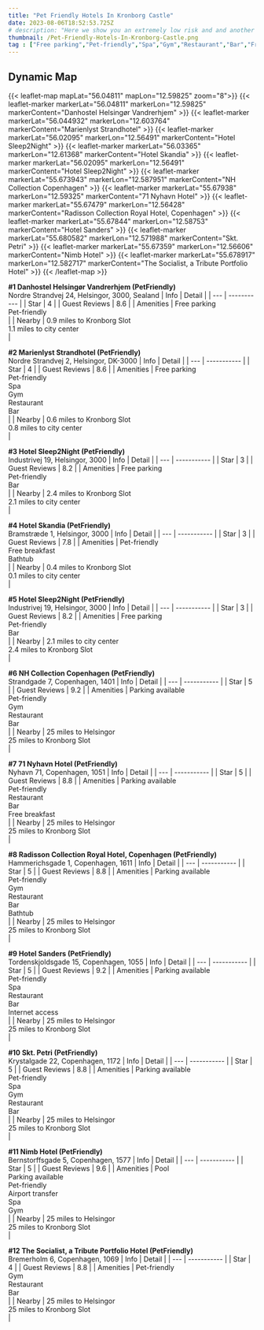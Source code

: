 ```yaml
---
title: "Pet Friendly Hotels In Kronborg Castle"
date: 2023-08-06T18:52:53.725Z
# description: "Here we show you an extremely low risk and and another medium risk approach to earn passive income "
thumbnail: /Pet-Friendly-Hotels-In-Kronborg-Castle.png
tag : ["Free parking","Pet-friendly","Spa","Gym","Restaurant","Bar","Free breakfast","Bathtub","Parking available","Internet access","Pool","Airport transfer"]
---
```


## Dynamic Map
{{< leaflet-map  mapLat="56.04811" mapLon="12.59825" zoom="8">}}
    {{< leaflet-marker markerLat="56.04811" markerLon="12.59825" markerContent="Danhostel Helsingør Vandrerhjem" >}}
    {{< leaflet-marker markerLat="56.044932" markerLon="12.603764" markerContent="Marienlyst Strandhotel" >}}
    {{< leaflet-marker markerLat="56.02095" markerLon="12.56491" markerContent="Hotel Sleep2Night" >}}
    {{< leaflet-marker markerLat="56.03365" markerLon="12.61368" markerContent="Hotel Skandia" >}}
    {{< leaflet-marker markerLat="56.02095" markerLon="12.56491" markerContent="Hotel Sleep2Night" >}}
    {{< leaflet-marker markerLat="55.673943" markerLon="12.587951" markerContent="NH Collection Copenhagen" >}}
    {{< leaflet-marker markerLat="55.67938" markerLon="12.59325" markerContent="71 Nyhavn Hotel" >}}
    {{< leaflet-marker markerLat="55.67479" markerLon="12.56428" markerContent="Radisson Collection Royal Hotel, Copenhagen" >}}
    {{< leaflet-marker markerLat="55.67844" markerLon="12.58753" markerContent="Hotel Sanders" >}}
    {{< leaflet-marker markerLat="55.680582" markerLon="12.571988" markerContent="Skt. Petri" >}}
    {{< leaflet-marker markerLat="55.67359" markerLon="12.56606" markerContent="Nimb Hotel" >}}
    {{< leaflet-marker markerLat="55.678917" markerLon="12.582717" markerContent="The Socialist, a Tribute Portfolio Hotel" >}}
{{< /leaflet-map >}}


**#1 Danhostel Helsingør Vandrerhjem (PetFriendly)**<br>Nordre Strandvej 24, Helsingor, 3000, Sealand
| Info | Detail |
| --- | ----------- |
| Star | 4 |
| Guest Reviews | 8.6 |
| Amenities | Free parking<br>Pet-friendly<br> |
| Nearby | 0.9 miles to Kronborg Slot<br>1.1 miles to city center<br> |

**#2 Marienlyst Strandhotel (PetFriendly)**<br>Nordre Strandvej 2, Helsingor, DK-3000
| Info | Detail |
| --- | ----------- |
| Star | 4 |
| Guest Reviews | 8.6 |
| Amenities | Free parking<br>Pet-friendly<br>Spa<br>Gym<br>Restaurant<br>Bar<br> |
| Nearby | 0.6 miles to Kronborg Slot<br>0.8 miles to city center<br> |

**#3 Hotel Sleep2Night (PetFriendly)**<br>Industrivej 19, Helsingor, 3000
| Info | Detail |
| --- | ----------- |
| Star | 3 |
| Guest Reviews | 8.2 |
| Amenities | Free parking<br>Pet-friendly<br>Bar<br> |
| Nearby | 2.4 miles to Kronborg Slot<br>2.1 miles to city center<br> |

**#4 Hotel Skandia (PetFriendly)**<br>Bramstræde 1, Helsingor, 3000
| Info | Detail |
| --- | ----------- |
| Star | 3 |
| Guest Reviews | 7.8 |
| Amenities | Pet-friendly<br>Free breakfast<br>Bathtub<br> |
| Nearby | 0.4 miles to Kronborg Slot<br>0.1 miles to city center<br> |

**#5 Hotel Sleep2Night (PetFriendly)**<br>Industrivej 19, Helsingor, 3000
| Info | Detail |
| --- | ----------- |
| Star | 3 |
| Guest Reviews | 8.2 |
| Amenities | Free parking<br>Pet-friendly<br>Bar<br> |
| Nearby | 2.1 miles to city center<br>2.4 miles to Kronborg Slot<br> |

**#6 NH Collection Copenhagen (PetFriendly)**<br>Strandgade 7, Copenhagen, 1401
| Info | Detail |
| --- | ----------- |
| Star | 5 |
| Guest Reviews | 9.2 |
| Amenities | Parking available<br>Pet-friendly<br>Gym<br>Restaurant<br>Bar<br> |
| Nearby | 25 miles to Helsingor<br>25 miles to Kronborg Slot<br> |

**#7 71 Nyhavn Hotel (PetFriendly)**<br>Nyhavn 71, Copenhagen, 1051
| Info | Detail |
| --- | ----------- |
| Star | 5 |
| Guest Reviews | 8.8 |
| Amenities | Parking available<br>Pet-friendly<br>Restaurant<br>Bar<br>Free breakfast<br> |
| Nearby | 25 miles to Helsingor<br>25 miles to Kronborg Slot<br> |

**#8 Radisson Collection Royal Hotel, Copenhagen (PetFriendly)**<br>Hammerichsgade 1, Copenhagen, 1611
| Info | Detail |
| --- | ----------- |
| Star | 5 |
| Guest Reviews | 8.8 |
| Amenities | Parking available<br>Pet-friendly<br>Gym<br>Restaurant<br>Bar<br>Bathtub<br> |
| Nearby | 25 miles to Helsingor<br>25 miles to Kronborg Slot<br> |

**#9 Hotel Sanders (PetFriendly)**<br>Tordenskjoldsgade 15, Copenhagen, 1055
| Info | Detail |
| --- | ----------- |
| Star | 5 |
| Guest Reviews | 9.2 |
| Amenities | Parking available<br>Pet-friendly<br>Spa<br>Restaurant<br>Bar<br>Internet access<br> |
| Nearby | 25 miles to Helsingor<br>25 miles to Kronborg Slot<br> |

**#10 Skt. Petri (PetFriendly)**<br>Krystalgade 22, Copenhagen, 1172
| Info | Detail |
| --- | ----------- |
| Star | 5 |
| Guest Reviews | 8.8 |
| Amenities | Parking available<br>Pet-friendly<br>Spa<br>Gym<br>Restaurant<br>Bar<br> |
| Nearby | 25 miles to Helsingor<br>25 miles to Kronborg Slot<br> |

**#11 Nimb Hotel (PetFriendly)**<br>Bernstorffsgade 5, Copenhagen, 1577
| Info | Detail |
| --- | ----------- |
| Star | 5 |
| Guest Reviews | 9.6 |
| Amenities | Pool<br>Parking available<br>Pet-friendly<br>Airport transfer<br>Spa<br>Gym<br> |
| Nearby | 25 miles to Helsingor<br>25 miles to Kronborg Slot<br> |

**#12 The Socialist, a Tribute Portfolio Hotel (PetFriendly)**<br>Bremerholm 6, Copenhagen, 1069
| Info | Detail |
| --- | ----------- |
| Star | 4 |
| Guest Reviews | 8.8 |
| Amenities | Pet-friendly<br>Gym<br>Restaurant<br>Bar<br> |
| Nearby | 25 miles to Helsingor<br>25 miles to Kronborg Slot<br> |

